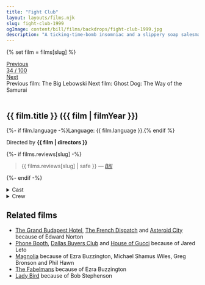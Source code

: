 ```yaml
---
title: "Fight Club"
layout: layouts/films.njk
slug: fight-club-1999
ogImage: content/bill/films/backdrops/fight-club-1999.jpg
description: "A ticking-time-bomb insomniac and a slippery soap salesman channel primal male aggression into a shocking new form of therapy. Their concept catches on, with underground \"fight clubs\" forming in every town, until an eccentric gets in the way and ignites an out-of-control spiral toward oblivion."
---
```


{% set film = films[slug] %}

<nav class="films">
  <div class="prev">
    <a href="../the-big-lebowski-1998"><i class="fa-solid fa-chevron-left fa-xs"></i> Previous</a>
  </div>
  <div>
    <a class="simple" href="../">34 / 100</a>
  </div>
  <div class="next">
    <a href="../ghost-dog-the-way-of-the-samurai-1999">Next <i class="fa-solid fa-chevron-right fa-xs"></i></a>
  </div>
  <div class="hint">
    <span class="prev-hint">
      <span class="sr-only">Previous film:</span>
      The Big Lebowski
    </span>
    <span class="next-hint">
      <span class="sr-only">Next film:</span>
      Ghost Dog: The Way of the Samurai
    </span>
  </div>
</nav>

<article class="film slug-fight-club-1999">
  <div class="backdrop-and-poster">
    <img class="poster" src="../films/posters/{{ slug }}.jpg" alt="">
    <img class="backdrop" src="../films/backdrops/{{ slug }}.jpg" alt="">
  </div>

  <h1>{{ film.title }} ({{ film | filmYear }})</h1>

  <p>
    {%- if film.language -%}Language: {{ film.language }}.{% endif %}
    
  </p>

  <p class="director">
    Directed by <strong>{{ film | directors }}</strong>
  </p>

  {%- if films.reviews[slug] -%}
    <blockquote> 
      {{ films.reviews[slug] | safe }} <em>—&nbsp;<a href="/bill">Bill</a></em>
    </blockquote> 
  {%- endif -%}

  <section class="film-detail">
    <div>
      <details>
        <summary>
          <i class="fa-solid fa-masks-theater"></i>
          Cast
        </summary>
        <ul>
          {%- for cast in film.credits.cast -%}
            <li>
              {{ cast.name }} as <em>{{ cast.character }}</em>
            </li>
          {%- endfor -%}
        </ul>
      </details>
      <details>
        <summary>
          <i class="fa-solid fa-clapperboard"></i>
          Crew
        </summary>
        <ul>
          {%- for crew in film.credits.crew -%}
            <li>
              {{ crew.name }} &mdash; <em>{{ crew.job }}</em>
            </li>
          {%- endfor -%}
        </ul>
      </details>
    </div>
  </section>

  <section class="related-films">
  <h2>Related films</h2>
  <ul>
    <li><a href="../the-grand-budapest-hotel-2014">The Grand Budapest Hotel</a>, <a href="../the-french-dispatch-2021">The French Dispatch</a> and <a href="../asteroid-city-2023">Asteroid City</a> because of Edward Norton</li>
<li><a href="../phone-booth-2003">Phone Booth</a>, <a href="../dallas-buyers-club-2013">Dallas Buyers Club</a> and <a href="../house-of-gucci-2021">House of Gucci</a> because of Jared Leto</li>
<li><a href="../magnolia-1999">Magnolia</a> because of Ezra Buzzington, Michael Shamus Wiles, Greg Bronson and Phil Hawn</li>
<li><a href="../the-fabelmans-2022">The Fabelmans</a> because of Ezra Buzzington</li>
<li><a href="../lady-bird-2017">Lady Bird</a> because of Bob Stephenson</li>
  </ul>
</section>

</article>
